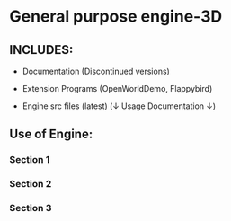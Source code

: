 # General purpose engine-3D
## INCLUDES:

- Documentation (Discontinued versions)

- Extension Programs (OpenWorldDemo, Flappybird)

- Engine src files (latest) (↓ Usage Documentation ↓)

## Use of Engine:

### Section 1


### Section 2


### Section 3
